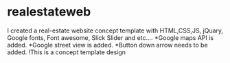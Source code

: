 # realestateweb
I created a real-estate website concept template with HTML,CSS,JS, jQuary, Google fonts, Font awesome, Slick Slider and etc....
*Google maps API is added.
*Google street view is added.
*Button down arrow needs to be added. 
!This is a concept template design 

